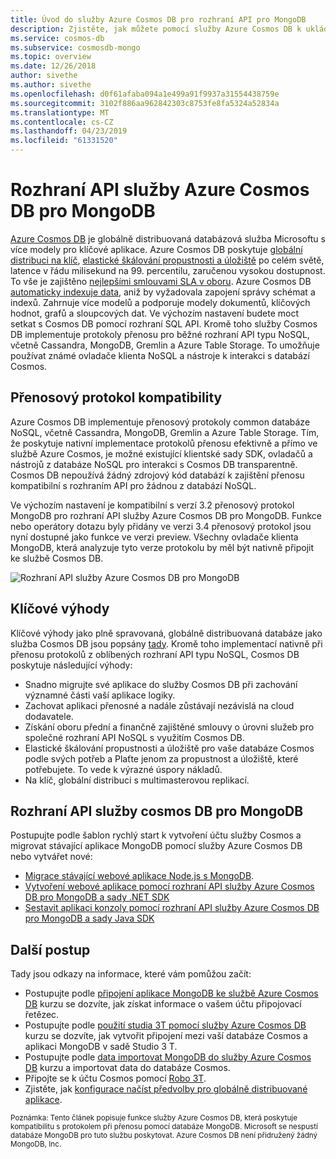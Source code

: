 ```yaml
---
title: Úvod do služby Azure Cosmos DB pro rozhraní API pro MongoDB
description: Zjistěte, jak můžete pomocí služby Azure Cosmos DB k ukládání a dotazování velkých objemů dat pomocí rozhraní API služby Azure Cosmos DB pro MongoDB.
ms.service: cosmos-db
ms.subservice: cosmosdb-mongo
ms.topic: overview
ms.date: 12/26/2018
author: sivethe
ms.author: sivethe
ms.openlocfilehash: d0f61afaba094a1e499a91f9937a31554438759e
ms.sourcegitcommit: 3102f886aa962842303c8753fe8fa5324a52834a
ms.translationtype: MT
ms.contentlocale: cs-CZ
ms.lasthandoff: 04/23/2019
ms.locfileid: "61331520"
---
```

# <a name="azure-cosmos-dbs-api-for-mongodb"></a>Rozhraní API služby Azure Cosmos DB pro MongoDB

[Azure Cosmos DB](introduction.md) je globálně distribuovaná databázová služba Microsoftu s více modely pro klíčové aplikace. Azure Cosmos DB poskytuje [globální distribuci na klíč](distribute-data-globally.md), [elastické škálování propustnosti a úložiště](partition-data.md) po celém světě, latence v řádu milisekund na 99. percentilu, zaručenou vysokou dostupnost. To vše je zajištěno [nejlepšími smlouvami SLA v oboru](https://azure.microsoft.com/support/legal/sla/cosmos-db/). Azure Cosmos DB [automaticky indexuje data](https://www.vldb.org/pvldb/vol8/p1668-shukla.pdf), aniž by vyžadovala zapojení správy schémat a indexů. Zahrnuje více modelů a podporuje modely dokumentů, klíčových hodnot, grafů a sloupcových dat. Ve výchozím nastavení budete moct setkat s Cosmos DB pomocí rozhraní SQL API. Kromě toho služby Cosmos DB implementuje protokoly přenosu pro běžné rozhraní API typu NoSQL, včetně Cassandra, MongoDB, Gremlin a Azure Table Storage. To umožňuje používat známé ovladače klienta NoSQL a nástroje k interakci s databází Cosmos.

## <a name="wire-protocol-compatibility"></a>Přenosový protokol kompatibility

Azure Cosmos DB implementuje přenosový protokoly common databáze NoSQL, včetně Cassandra, MongoDB, Gremlin a Azure Table Storage. Tím, že poskytuje nativní implementace protokolů přenosu efektivně a přímo ve službě Azure Cosmos, je možné existující klientské sady SDK, ovladačů a nástrojů z databáze NoSQL pro interakci s Cosmos DB transparentně. Cosmos DB nepoužívá žádný zdrojový kód databází k zajištění přenosu kompatibilní s rozhraním API pro žádnou z databází NoSQL.

Ve výchozím nastavení je kompatibilní s verzí 3.2 přenosový protokol MongoDB pro rozhraní API služby Azure Cosmos DB pro MongoDB. Funkce nebo operátory dotazu byly přidány ve verzi 3.4 přenosový protokol jsou nyní dostupné jako funkce ve verzi preview. Všechny ovladače klienta MongoDB, která analyzuje tyto verze protokolu by měl být nativně připojit ke službě Cosmos DB.

![Rozhraní API služby Azure Cosmos DB pro MongoDB](./media/mongodb-introduction/cosmosdb-mongodb.png) 

## <a name="key-benefits"></a>Klíčové výhody

Klíčové výhody jako plně spravovaná, globálně distribuovaná databáze jako služba Cosmos DB jsou popsány [tady](introduction.md). Kromě toho implementací nativně při přenosu protokolů z oblíbených rozhraní API typu NoSQL, Cosmos DB poskytuje následující výhody:

* Snadno migrujte své aplikace do služby Cosmos DB při zachování významné části vaší aplikace logiky.
* Zachovat aplikaci přenosné a nadále zůstávají nezávislá na cloud dodavatele.
* Získání oboru přední a finančně zajištěné smlouvy o úrovni služeb pro společné rozhraní API NoSQL s využitím Cosmos DB.
* Elastické škálování propustnosti a úložiště pro vaše databáze Cosmos podle svých potřeb a Plaťte jenom za propustnost a úložiště, které potřebujete. To vede k výrazné úspory nákladů.
* Na klíč, globální distribuci s multimasterovou replikací.

## <a name="cosmos-dbs-api-for-mongodb"></a>Rozhraní API služby cosmos DB pro MongoDB

Postupujte podle šablon rychlý start k vytvoření účtu služby Cosmos a migrovat stávající aplikace MongoDB pomocí služby Azure Cosmos DB nebo vytvářet nové:

* [Migrace stávající webové aplikace Node.js s MongoDB](create-mongodb-nodejs.md).
* [Vytvoření webové aplikace pomocí rozhraní API služby Azure Cosmos DB pro MongoDB a sady .NET SDK](create-mongodb-dotnet.md)
* [Sestavit aplikaci konzoly pomocí rozhraní API služby Azure Cosmos DB pro MongoDB a sady Java SDK](create-mongodb-java.md)

## <a name="next-steps"></a>Další postup

Tady jsou odkazy na informace, které vám pomůžou začít:

* Postupujte podle [připojení aplikace MongoDB ke službě Azure Cosmos DB](connect-mongodb-account.md) kurzu se dozvíte, jak získat informace o vašem účtu připojovací řetězec.
* Postupujte podle [použití studia 3T pomocí služby Azure Cosmos DB](mongodb-mongochef.md) kurzu se dozvíte, jak vytvořit připojení mezi vaší databáze Cosmos a aplikaci MongoDB v sadě Studio 3 T.
* Postupujte podle [data importovat MongoDB do služby Azure Cosmos DB](mongodb-migrate.md) kurzu a importovat data do databáze Cosmos.
* Připojte se k účtu Cosmos pomocí [Robo 3T](mongodb-robomongo.md).
* Zjistěte, jak [konfigurace načíst předvolby pro globálně distribuované aplikace](../cosmos-db/tutorial-global-distribution-mongodb.md).

<sup>Poznámka: Tento článek popisuje funkce služby Azure Cosmos DB, která poskytuje kompatibilitu s protokolem při přenosu pomocí databáze MongoDB. Microsoft se nespustí databáze MongoDB pro tuto službu poskytovat. Azure Cosmos DB není přidružený žádný MongoDB, Inc.</sup>
